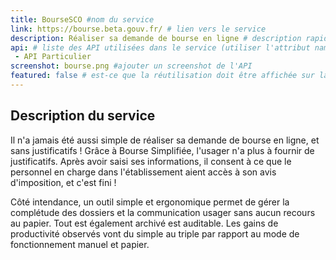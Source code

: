 ```yaml
---
title: BourseSCO #nom du service
link: https://bourse.beta.gouv.fr/ # lien vers le service
description: Réaliser sa demande de bourse en ligne # description rapide du service
api: # liste des API utilisées dans le service (utiliser l'attribut name de l'API)
 - API Particulier
screenshot: bourse.png #ajouter un screenshot de l'API
featured: false # est-ce que la réutilisation doit être affichée sur la page d'accueil.
---
```


## Description du service
Il n'a jamais été aussi simple de réaliser sa demande de bourse en ligne, et sans justificatifs ! Grâce à Bourse Simplifiée, l'usager n'a plus à fournir de justificatifs. Après avoir saisi ses informations, il consent à ce que le personnel en charge dans l'établissement aient accès à son avis d'imposition, et c'est fini !

Côté intendance, un outil simple et ergonomique permet de gérer la complétude des dossiers et la communication usager sans aucun recours au papier. Tout est également archivé est auditable. Les gains de productivité observés vont du simple au triple par rapport au mode de fonctionnement manuel et papier.
